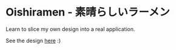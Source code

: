 # Oishiramen - 素晴らしいラーメン

Learn to slice my own design into a real application.

See the design [here](https://dribbble.com/shots/17423551-Oishiramen-Food-Ordering-Mobile-App) :)
